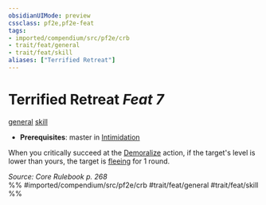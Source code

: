 ```yaml
---
obsidianUIMode: preview
cssclass: pf2e,pf2e-feat
tags:
- imported/compendium/src/pf2e/crb
- trait/feat/general
- trait/feat/skill
aliases: ["Terrified Retreat"]
---
```

# Terrified Retreat  *Feat 7*  
[general](general.md)  [skill](skill.md)  

- **Prerequisites**: master in [Intimidation](../skills.md#Intimidation)

When you critically succeed at the [Demoralize](demoralize.md) action, if the target's level is lower than yours, the target is [fleeing](conditions.md#Fleeing) for 1 round.

*Source: Core Rulebook p. 268*  
%% #imported/compendium/src/pf2e/crb #trait/feat/general #trait/feat/skill %%